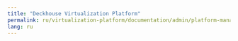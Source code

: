 ```yaml
---
title: "Deckhouse Virtualization Platform"
permalink: ru/virtualization-platform/documentation/admin/platform-management/control-plane-settings/placement-management.html
lang: ru
---
```

